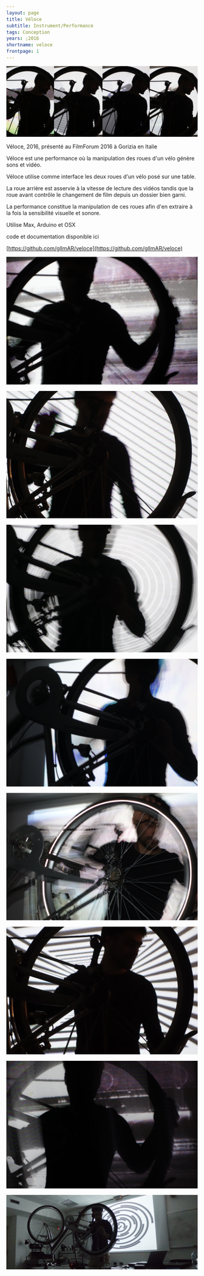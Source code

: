 ```yaml
---
layout: page
title: Véloce
subtitle: Instrument/Performance
tags: Conception
years: ;2016
shortname: veloce
frontpage: 1
---
```

![veloce](img_veloce_01.jpg)

Véloce, 2016,  présenté au FilmForum 2016 à Gorizia en Italie

Véloce est une performance où la manipulation des roues d'un vélo génère sons et vidéo.

Véloce utilise comme interface les deux roues d'un vélo posé sur une table.  

La roue arrière est asservie à la vitesse de lecture des vidéos tandis que la roue avant contrôle le changement de film depuis un dossier bien garni.

La performance constitue la manipulation de ces roues afin d'en extraire à la fois la sensibilité visuelle et sonore.   

Utilise Max, Arduino et OSX

code et documentation disponible ici

[https://github.com/gllmAR/veloce](https://github.com/gllmAR/veloce)


![veloce](img_veloce_02.jpg)

![veloce](img_veloce_03.jpg)

![veloce](img_veloce_04.jpg)

![veloce](img_veloce_05.jpg)

![veloce](img_veloce_06.jpg)

![veloce](img_veloce_07.jpg)

![veloce](img_veloce_08.jpg)

![veloce](img_veloce_09.jpg)

